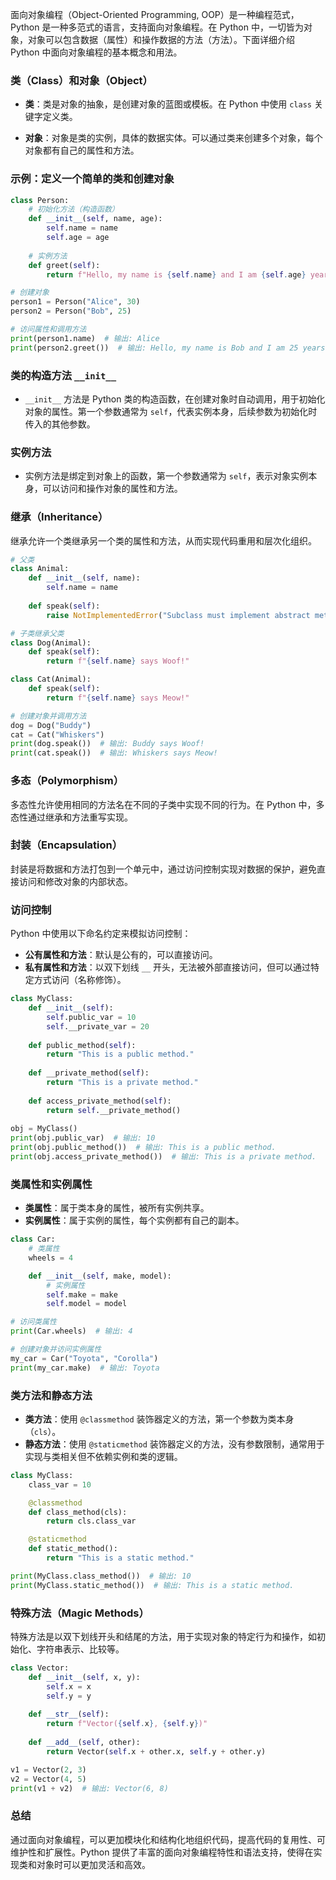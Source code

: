 面向对象编程（Object-Oriented Programming, OOP）是一种编程范式，Python 是一种多范式的语言，支持面向对象编程。在 Python 中，一切皆为对象，对象可以包含数据（属性）和操作数据的方法（方法）。下面详细介绍 Python 中面向对象编程的基本概念和用法。

### 类（Class）和对象（Object）

- **类**：类是对象的抽象，是创建对象的蓝图或模板。在 Python 中使用 `class` 关键字定义类。

- **对象**：对象是类的实例，具体的数据实体。可以通过类来创建多个对象，每个对象都有自己的属性和方法。

### 示例：定义一个简单的类和创建对象

```python
class Person:
    # 初始化方法（构造函数）
    def __init__(self, name, age):
        self.name = name
        self.age = age
    
    # 实例方法
    def greet(self):
        return f"Hello, my name is {self.name} and I am {self.age} years old."

# 创建对象
person1 = Person("Alice", 30)
person2 = Person("Bob", 25)

# 访问属性和调用方法
print(person1.name)  # 输出: Alice
print(person2.greet())  # 输出: Hello, my name is Bob and I am 25 years old.
```

### 类的构造方法 `__init__`

- `__init__` 方法是 Python 类的构造函数，在创建对象时自动调用，用于初始化对象的属性。第一个参数通常为 `self`，代表实例本身，后续参数为初始化时传入的其他参数。

### 实例方法

- 实例方法是绑定到对象上的函数，第一个参数通常为 `self`，表示对象实例本身，可以访问和操作对象的属性和方法。

### 继承（Inheritance）

继承允许一个类继承另一个类的属性和方法，从而实现代码重用和层次化组织。

```python
# 父类
class Animal:
    def __init__(self, name):
        self.name = name
    
    def speak(self):
        raise NotImplementedError("Subclass must implement abstract method")

# 子类继承父类
class Dog(Animal):
    def speak(self):
        return f"{self.name} says Woof!"

class Cat(Animal):
    def speak(self):
        return f"{self.name} says Meow!"

# 创建对象并调用方法
dog = Dog("Buddy")
cat = Cat("Whiskers")
print(dog.speak())  # 输出: Buddy says Woof!
print(cat.speak())  # 输出: Whiskers says Meow!
```

### 多态（Polymorphism）

多态性允许使用相同的方法名在不同的子类中实现不同的行为。在 Python 中，多态性通过继承和方法重写实现。

### 封装（Encapsulation）

封装是将数据和方法打包到一个单元中，通过访问控制实现对数据的保护，避免直接访问和修改对象的内部状态。

### 访问控制

Python 中使用以下命名约定来模拟访问控制：

- **公有属性和方法**：默认是公有的，可以直接访问。
- **私有属性和方法**：以双下划线 `__` 开头，无法被外部直接访问，但可以通过特定方式访问（名称修饰）。

```python
class MyClass:
    def __init__(self):
        self.public_var = 10
        self.__private_var = 20
    
    def public_method(self):
        return "This is a public method."
    
    def __private_method(self):
        return "This is a private method."
    
    def access_private_method(self):
        return self.__private_method()
    
obj = MyClass()
print(obj.public_var)  # 输出: 10
print(obj.public_method())  # 输出: This is a public method.
print(obj.access_private_method())  # 输出: This is a private method.
```

### 类属性和实例属性

- **类属性**：属于类本身的属性，被所有实例共享。
- **实例属性**：属于实例的属性，每个实例都有自己的副本。

```python
class Car:
    # 类属性
    wheels = 4

    def __init__(self, make, model):
        # 实例属性
        self.make = make
        self.model = model

# 访问类属性
print(Car.wheels)  # 输出: 4

# 创建对象并访问实例属性
my_car = Car("Toyota", "Corolla")
print(my_car.make)  # 输出: Toyota
```

### 类方法和静态方法

- **类方法**：使用 `@classmethod` 装饰器定义的方法，第一个参数为类本身（`cls`）。
- **静态方法**：使用 `@staticmethod` 装饰器定义的方法，没有参数限制，通常用于实现与类相关但不依赖实例和类的逻辑。

```python
class MyClass:
    class_var = 10

    @classmethod
    def class_method(cls):
        return cls.class_var

    @staticmethod
    def static_method():
        return "This is a static method."

print(MyClass.class_method())  # 输出: 10
print(MyClass.static_method())  # 输出: This is a static method.
```

### 特殊方法（Magic Methods）

特殊方法是以双下划线开头和结尾的方法，用于实现对象的特定行为和操作，如初始化、字符串表示、比较等。

```python
class Vector:
    def __init__(self, x, y):
        self.x = x
        self.y = y
    
    def __str__(self):
        return f"Vector({self.x}, {self.y})"
    
    def __add__(self, other):
        return Vector(self.x + other.x, self.y + other.y)

v1 = Vector(2, 3)
v2 = Vector(4, 5)
print(v1 + v2)  # 输出: Vector(6, 8)
```

### 总结

通过面向对象编程，可以更加模块化和结构化地组织代码，提高代码的复用性、可维护性和扩展性。Python 提供了丰富的面向对象编程特性和语法支持，使得在实现类和对象时可以更加灵活和高效。